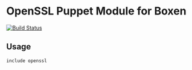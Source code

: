 # OpenSSL Puppet Module for Boxen

[![Build Status](https://travis-ci.org/boxen/puppet-openssl.png)](https://travis-ci.org/boxen/puppet-openssl)

## Usage

```puppet
include openssl
```
